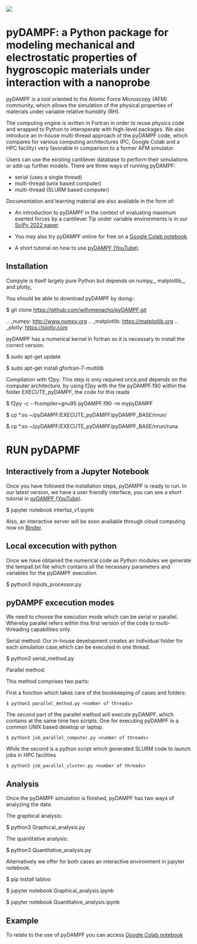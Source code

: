 ![](https://github.com/willymenacho/pyDAMPF/blob/pyDAMPF_INTERFACE/logo.png "")

pyDAMPF: a Python package for modeling mechanical and electrostatic properties of hygroscopic materials under interaction with a nanoprobe
======================================================

pyDAMPF is a tool oriented to the Atomic Force Microscopy (AFM) community, which allows the simulation of the physical properties of materials under variable relative humidity (RH).

The computing engine is written in Fortran in order to reuse physics code and wrapped to Python to interoperate with high-level packages. We also introduce an in-house multi-thread approach of the pyDAMPF code, which compares for various computing architectures (PC, Google Colab and a HPC facility) very favorable in comparison to a former AFM simulator. 


Users can use the existing cantilever database to perform their simulations or add-up further models. There are three ways of running pyDAMPF:

- serial (uses a single thread)
- multi-thread (unix based computer)
- multi-thread (SLURM based computer)

Documentation and learning material are also available in the form of:


- An introduction to pyDAMPF in the context of evaluating maximum exerted forces by a cantilever Tip under variable environments is in our [SciPy 2022 paper](https://conference.scipy.org/proceedings/scipy2022/pyDAMPF_HVGuzman.html).

- You may also try pyDAMPF online for free on a [Google Colab notebook](https://colab.research.google.com/drive/1ZM_aQsuYWUD2gnhcIhngpypJ6m1MbFxE?usp=sharing).

- A short tutorial on how to use [pyDAMPF (YouTube)](https://youtu.be/RqBXJc4Augw).

Installation
-------------

Compyle is itself largely pure Python but depends on numpy_, matplotlib_, and plotly_

You should be able to download pyDAMPF  by doing::

  $ git clone https://github.com/willymenacho/pyDAMPF.git


.. _numpy: http://www.numpy.org
.. _matplotlib: https://matplotlib.org
.. _plotly: https://plotly.com


pyDAMPF has a numerical kernel in fortran so it is necessary to install the correct 
version.

  $ sudo apt-get update
  
  $ sudo apt-get install gfortran-7-multilib


Compilation with f2py: This step is only required once,and depends on the computer 
architecture, by using f2py with the file pyDAMPF.f90 within the folder
EXECUTE_pyDAMPF, the code for this reads

  $ f2py -c --fcompiler=gnu95 pyDAMPF.f90 -m mypyDAMPF
  
  $ cp *.so ~/pyDAMPF/EXECUTE_pyDAMPF/pyDAMPF_BASE/nrun/
  
  $ cp *.so ~/pyDAMPF/EXECUTE_pyDAMPF/pyDAMPF_BASE/nrun/runa
  
 
RUN pyDAPMF 
===============
  
Interactively from a Jupyter Notebook
------------------------------------- 
Once you have followed the installation steps, pyDAMPF is ready to run. 
In our latest version, we have a user friendly interface, you can see a short tutorial in [pyDAMPF (YouTube)](https://youtu.be/RqBXJc4Augw).

  $ jupyter notebook interfaz_v1.ipynb
  
Also, an interactive server will be soon available through cloud computing now on [Binder](https://mybinder.org/v2/gh/willymenacho/pyDAMPF/e3953d64629f9d56ec8415ade16f654e543a5109?urlpath=lab%2Ftree%2Finterfaz_v1.ipynb).



Local excecution with python 
-----------------------------

Once we have obtained the numerical code as Python modules we generate the 
tempall.txt file which contains all the necessary parameters and variables for 
the pyDAMPF execution.

  $ python3 inputs_processor.py

pyDAMPF excecution modes
-------------------------

We need to choose the execution mode which can be serial or parallel. 
Whereby parallel refers within this first version of the code to multi-threading
capabilities only.

Serial method: Our in-house development creates an individual folder for 
each simulation case,which can be executed in one thread.

  $ python3 serial_method.py
  
Parallel method: 

  This method comprises two parts:

  First a function which takes care of the bookkeeping of 
  cases and folders:

    $ python3 parallel_method.py <number of threads>
  
  The second part of the parallel method will execute pyDAMPF, which contains
  at the same time two scripts. One for executing pyDAMPF in a common UNIX 
  based desktop or laptop. 

    $ python3 job_parallel_computer.py <number of threads>

  While the second is a python script which generated SLURM code to launch
  jobs in HPC facilities

    $ python3 job_parallel_cluster.py <number of threads>
  
Analysis
-------------  
  
Once the pyDAMPF simulation is finished, pyDAMPF has two ways of analyzing the data.

The graphical analysis:

  $ python3 Graphical_analysis.py

The quantitative analysis:

  $ python3 Quantitative_analysis.py
  
Alternatively we offer for both cases an interactive environment in jupyter notebook. 

  $ pip install tabloo
  
  $ jupyter notebook Graphical_analysis.ipynb
  
  $ jupyter notebook Quantitative_analysis.ipynb
  
  

Example
---------

To relate to the use of pyDAMPF you can access [Google Colab notebook](https://colab.research.google.com/drive/1ZM_aQsuYWUD2gnhcIhngpypJ6m1MbFxE?usp=sharing)
